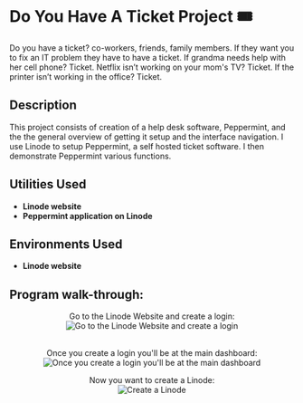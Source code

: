 <h1>Do You Have A Ticket Project 🎟️ </h1>
Do you have a ticket? co-workers, friends, family members. If they want you to fix an IT problem they have to have a ticket. If grandma needs help with her cell phone? Ticket. Netflix isn’t working on your mom's TV? Ticket. If the printer isn’t working in the office? Ticket. 

 ### 

<h2>Description</h2>
This project consists of creation of a help desk software, Peppermint, and the the general overview of getting it setup and the interface navigation. I use Linode to setup Peppermint, a self hosted ticket software. I then demonstrate Peppermint various functions.
<br />

<h2>Utilities Used</h2>

- <b>Linode website</b>
- <b>Peppermint application on Linode</b>

<h2>Environments Used </h2>

- <b>Linode website</b> 

<h2>Program walk-through:</h2>

<p align="center">
Go to the Linode Website and create a login: <br/>
<img src="https://i.imgur.com/IdHCY42.png" alt="Go to the Linode Website and create a login"/>
<br />
<br />

<p align="center">
Once you create a login you'll be at the main dashboard: <br/>
<img src="https://i.imgur.com/xnep9Wd.png" alt="Once you create a login you'll be at the main dashboard"/>
<br />

<p align="center">
Now you want to create a Linode: <br/>
<img src="https://i.imgur.com/xnep9Wd.png" alt="Create a Linode"/>
<br />
<br />
